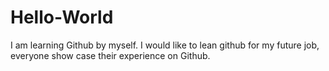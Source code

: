 # Hello-World
I am learning Github by myself. I would like to lean github for my future job, everyone show case their experience on Github.

